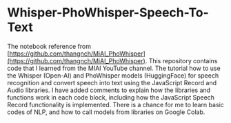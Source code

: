 # Whisper-PhoWhisper-Speech-To-Text
The notebook reference from [https://github.com/thangnch/MiAI_PhoWhisper](https://github.com/thangnch/MiAI_PhoWhisper).
This repository contains code that I learned from the MIAI YouTube channel. The tutorial how to use the Whisper (Open-AI) and PhoWhisper models (HuggingFace) for speech recognition and convert speech into text using the JavaScript Record and Audio libraries. I have added comments to explain how the libraries and functions work in each code block, including how the JavaScript Speech Record functionality is implemented. There is a chance for me to learn basic codes of NLP, and how to call models from libraries on Google Colab.
